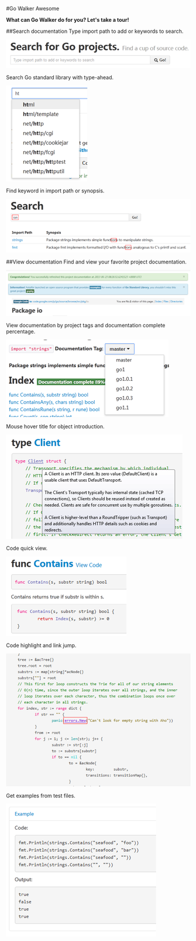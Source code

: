 #Go Walker Awesome

**What can Go Walker do for you? Let's take a tour!**

##Search documentation
Type import path to add or keywords to search.

![](images/searchdoc.png?raw=true)

Search Go standard library with type-ahead.

![](images/type-ahead.png?raw=true)

Find keyword in import path or synopsis.

![](images/findresult.png?raw=true)

##View documentation
Find and view your favorite project documentation.

![](images/viewdoc.png?raw=true)

View documentation by project tags and documentation complete percentage.

![](images/doctag.png?raw=true)

Mouse hover title for object introduction.

![](images/title.png?raw=true)

Code quick view.

![](images/codeview.png?raw=true)

Code highlight and link jump.

![](images/linkjump.png?raw=true)

Get examples from test files.

![](images/example.png?raw=true)
